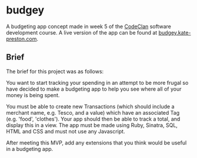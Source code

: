 # budgey
A budgeting app concept made in week 5 of the [CodeClan](http://codeclan.com) software development course. A live version of the app can be found at [budgey.kate-preston.com](http://budgey.kate-preston.com).

## Brief
The brief for this project was as follows:

You want to start tracking your spending in an attempt to be more frugal so have decided to make a budgeting app to help you see where all of your money is being spent.

You must be able to create new Transactions (which should include a merchant name, e.g. Tesco, and a value) which have an associated Tag (e.g. 'food', 'clothes'). Your app should then be able to track a total, and display this in a view. The app must be made using Ruby, Sinatra, SQL, HTML and CSS and must not use any Javascript.

After meeting this MVP, add any extensions that you think would be useful in a budgeting app.
